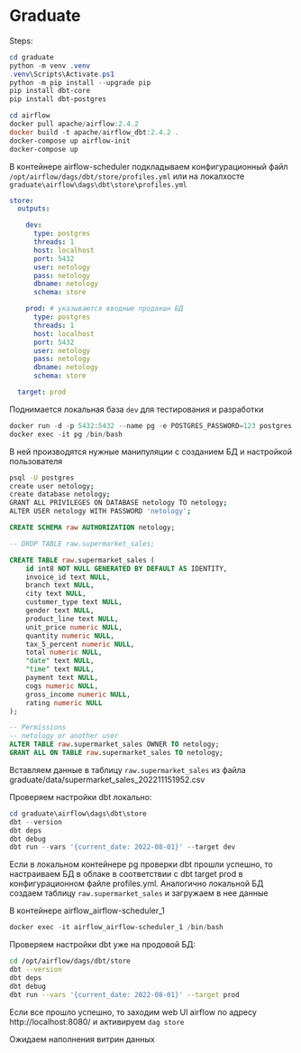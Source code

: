 # Graduate
Steps:

```powershell
cd graduate
python -m venv .venv
.venv\Scripts\Activate.ps1
python -m pip install --upgrade pip
pip install dbt-core
pip install dbt-postgres
```


```powershell
cd airflow
docker pull apache/airflow:2.4.2
docker build -t apache/airflow_dbt:2.4.2 .
docker-compose up airflow-init
docker-compose up
```

В контейнере airflow-scheduler 
подкладываем конфигурационный файл `/opt/airflow/dags/dbt/store/profiles.yml`
или на локалхосте 
`graduate\airflow\dags\dbt\store\profiles.yml`

```yml
store:
  outputs:

    dev:
      type: postgres
      threads: 1
      host: localhost
      port: 5432
      user: netology
      pass: netology
      dbname: netology
      schema: store

	prod: # указываются вводные продакшн БД
      type: postgres
      threads: 1
      host: localhost
      port: 5432
      user: netology
      pass: netology
      dbname: netology
      schema: store

  target: prod
```

Поднимается локальная база `dev` для тестирования и разработки
```powershell
docker run -d -p 5432:5432 --name pg -e POSTGRES_PASSWORD=123 postgres:latest
docker exec -it pg /bin/bash
```

В ней производятся нужные манипуляции с созданием БД и настройкой пользователя
```bash
psql -U postgres
create user netology;
create database netology;
GRANT ALL PRIVILEGES ON DATABASE netology TO netology;
ALTER USER netology WITH PASSWORD 'netology';
```

```sql
CREATE SCHEMA raw AUTHORIZATION netology;

-- DROP TABLE raw.supermarket_sales;

CREATE TABLE raw.supermarket_sales (
	id int8 NOT NULL GENERATED BY DEFAULT AS IDENTITY,
	invoice_id text NULL,
	branch text NULL,
	city text NULL,
	customer_type text NULL,
	gender text NULL,
	product_line text NULL,
	unit_price numeric NULL,
	quantity numeric NULL,
	tax_5_percent numeric NULL,
	total numeric NULL,
	"date" text NULL,
	"time" text NULL,
	payment text NULL,
	cogs numeric NULL,
	gross_income numeric NULL,
	rating numeric NULL
);

-- Permissions
-- netology or another user
ALTER TABLE raw.supermarket_sales OWNER TO netology;
GRANT ALL ON TABLE raw.supermarket_sales TO netology;
```
Вставляем данные в таблицу `raw.supermarket_sales` из файла graduate/data/supermarket_sales_202211151952.csv

Проверяем настройки dbt локально:
```powershell
cd graduate\airflow\dags\dbt\store
dbt --version
dbt deps
dbt debug
dbt run --vars '{current_date: 2022-08-01}' --target dev
```

Если в локальном контейнере pg проверки dbt прошли успешно, то настраиваем БД в облаке
в соответствии с dbt target prod в конфигурационном файле profiles.yml. Аналогично локальной БД создаем таблицу `raw.supermarket_sales` и загружаем в нее данные

В контейнере airflow_airflow-scheduler_1
```powershell
docker exec -it airflow_airflow-scheduler_1 /bin/bash
```
Проверяем настройки dbt уже на продовой БД:
```bash
cd /opt/airflow/dags/dbt/store
dbt --version
dbt deps
dbt debug
dbt run --vars '{current_date: 2022-08-01}' --target prod
```

Если все прошло успешно, то заходим web UI airflow
по адресу http://localhost:8080/
и активируем `dag store`

Ожидаем наполнения витрин данных 